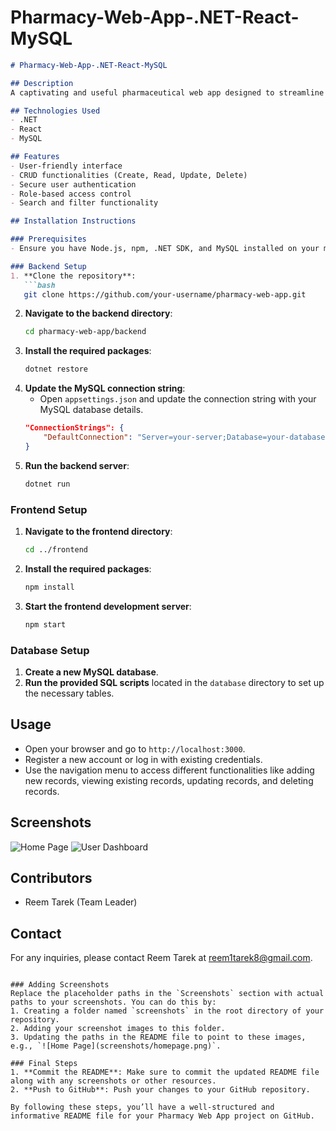 # Pharmacy-Web-App-.NET-React-MySQL

```markdown
# Pharmacy-Web-App-.NET-React-MySQL

## Description
A captivating and useful pharmaceutical web app designed to streamline pharmacy operations. This app provides a user-friendly interface with CRUD functionalities.

## Technologies Used
- .NET
- React
- MySQL

## Features
- User-friendly interface
- CRUD functionalities (Create, Read, Update, Delete)
- Secure user authentication
- Role-based access control
- Search and filter functionality

## Installation Instructions

### Prerequisites
- Ensure you have Node.js, npm, .NET SDK, and MySQL installed on your machine.

### Backend Setup
1. **Clone the repository**:
   ```bash
   git clone https://github.com/your-username/pharmacy-web-app.git
   ```
2. **Navigate to the backend directory**:
   ```bash
   cd pharmacy-web-app/backend
   ```
3. **Install the required packages**:
   ```bash
   dotnet restore
   ```
4. **Update the MySQL connection string**:
   - Open `appsettings.json` and update the connection string with your MySQL database details.
   ```json
   "ConnectionStrings": {
       "DefaultConnection": "Server=your-server;Database=your-database;User=your-username;Password=your-password;"
   }
   ```
5. **Run the backend server**:
   ```bash
   dotnet run
   ```

### Frontend Setup
1. **Navigate to the frontend directory**:
   ```bash
   cd ../frontend
   ```
2. **Install the required packages**:
   ```bash
   npm install
   ```
3. **Start the frontend development server**:
   ```bash
   npm start
   ```

### Database Setup
1. **Create a new MySQL database**.
2. **Run the provided SQL scripts** located in the `database` directory to set up the necessary tables.

## Usage
- Open your browser and go to `http://localhost:3000`.
- Register a new account or log in with existing credentials.
- Use the navigation menu to access different functionalities like adding new records, viewing existing records, updating records, and deleting records.

## Screenshots
![Home Page](path/to/homepage-screenshot.png)
![User Dashboard](path/to/dashboard-screenshot.png)

## Contributors
- Reem Tarek (Team Leader)

## Contact
For any inquiries, please contact Reem Tarek at reem1tarek8@gmail.com.
```

### Adding Screenshots
Replace the placeholder paths in the `Screenshots` section with actual paths to your screenshots. You can do this by:
1. Creating a folder named `screenshots` in the root directory of your repository.
2. Adding your screenshot images to this folder.
3. Updating the paths in the README file to point to these images, e.g., `![Home Page](screenshots/homepage.png)`.

### Final Steps
1. **Commit the README**: Make sure to commit the updated README file along with any screenshots or other resources.
2. **Push to GitHub**: Push your changes to your GitHub repository.

By following these steps, you’ll have a well-structured and informative README file for your Pharmacy Web App project on GitHub.
